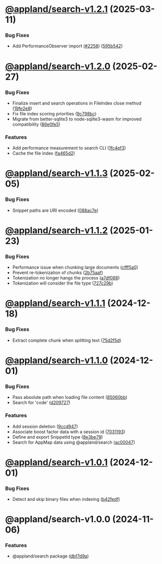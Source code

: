# [@appland/search-v1.2.1](https://github.com/getappmap/appmap-js/compare/@appland/search-v1.2.0...@appland/search-v1.2.1) (2025-03-11)


### Bug Fixes

* Add PerformanceObserver import ([#2258](https://github.com/getappmap/appmap-js/issues/2258)) ([595b542](https://github.com/getappmap/appmap-js/commit/595b542c33529b7fb5e8ed07126f44bc5a545137))

# [@appland/search-v1.2.0](https://github.com/getappmap/appmap-js/compare/@appland/search-v1.1.3...@appland/search-v1.2.0) (2025-02-27)


### Bug Fixes

* Finalize insert and search operations in FileIndex close method ([19fe2e8](https://github.com/getappmap/appmap-js/commit/19fe2e8574cf11e6619629331d7deb7fbdcb11c5))
* Fix file index scoring priorities ([9c798bc](https://github.com/getappmap/appmap-js/commit/9c798bca5c943e9e344b838314f9e0739082c4d9))
* Migrate from better-sqlite3 to node-sqlite3-wasm for improved compatibility ([86e0fe5](https://github.com/getappmap/appmap-js/commit/86e0fe5386286816473c0b16a91f7fa80f8706af))


### Features

* Add performance measurement to search CLI ([1fc4ef3](https://github.com/getappmap/appmap-js/commit/1fc4ef331256a861c6de3e310cbdd70b7a9aa41c))
* Cache the file index ([fa465d2](https://github.com/getappmap/appmap-js/commit/fa465d244688da939c86444ba4652feff207f378))

# [@appland/search-v1.1.3](https://github.com/getappmap/appmap-js/compare/@appland/search-v1.1.2...@appland/search-v1.1.3) (2025-02-05)


### Bug Fixes

* Snippet paths are URI encoded ([088ac7e](https://github.com/getappmap/appmap-js/commit/088ac7eb22dceadd320ae1a162ee8d7290f88b9b))

# [@appland/search-v1.1.2](https://github.com/getappmap/appmap-js/compare/@appland/search-v1.1.1...@appland/search-v1.1.2) (2025-01-23)


### Bug Fixes

* Performance issue when chunking large documents ([cfff5a0](https://github.com/getappmap/appmap-js/commit/cfff5a0f9937f8fb57d3344812bc304e6292819e))
* Prevent re-tokenization of chunks ([2b75aaf](https://github.com/getappmap/appmap-js/commit/2b75aafe35f40abae21961acf4363edbae810aee))
* Tokenization no longer hangs the process ([a7df088](https://github.com/getappmap/appmap-js/commit/a7df088461add710b0f5e91aaec0ce92b2e1baed))
* Tokenization will consider the file type ([727c29b](https://github.com/getappmap/appmap-js/commit/727c29be5f31c09e736b9ab0554a8094b46a01a4))

# [@appland/search-v1.1.1](https://github.com/getappmap/appmap-js/compare/@appland/search-v1.1.0...@appland/search-v1.1.1) (2024-12-18)


### Bug Fixes

* Extract complete chunk when splitting text ([75d2f5d](https://github.com/getappmap/appmap-js/commit/75d2f5df06c9794b772116c2facde366d5e1cd7d))

# [@appland/search-v1.1.0](https://github.com/getappmap/appmap-js/compare/@appland/search-v1.0.1...@appland/search-v1.1.0) (2024-12-01)


### Bug Fixes

* Pass absolute path when loading file content ([85060bb](https://github.com/getappmap/appmap-js/commit/85060bb432fec9a1ee2d461fa671cb18b0f21fe6))
* Search for 'code' ([d209727](https://github.com/getappmap/appmap-js/commit/d209727d4ec19d8027b1cb4eb36ed31a60d9eb21))


### Features

* Add session deletion ([9ccd947](https://github.com/getappmap/appmap-js/commit/9ccd947f110857d5d881a31bf0c947bb02f1f2c5))
* Associate boost factor data with a session id ([7031193](https://github.com/getappmap/appmap-js/commit/70311932553adb0aca4ae7f6f11af23790921bdf))
* Define and export SnippetId type ([8e3be79](https://github.com/getappmap/appmap-js/commit/8e3be7949c62a11ed1d57b1c88df2868aa3f10cd))
* Search for AppMap data using @appland/search ([ac00047](https://github.com/getappmap/appmap-js/commit/ac0004717147a095f1fa609c2aa341dec6e6c7bc))

# [@appland/search-v1.0.1](https://github.com/getappmap/appmap-js/compare/@appland/search-v1.0.0...@appland/search-v1.0.1) (2024-12-01)


### Bug Fixes

* Detect and skip binary files when indexing ([b42fedf](https://github.com/getappmap/appmap-js/commit/b42fedf258e42539243f3aea2727115846b8f19b))

# @appland/search-v1.0.0 (2024-11-06)


### Features

* @appland/search package ([dbf7d9a](https://github.com/getappmap/appmap-js/commit/dbf7d9a32593e19df9a8732f18e32227dcb53aca))
